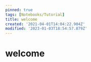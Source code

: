 ```yaml
---
pinned: true
tags: [Notebooks/Tutorial]
title: welcome
created: '2021-04-01T14:04:22.904Z'
modified: '2023-01-03T18:54:57.879Z'
---
```


# welcome
